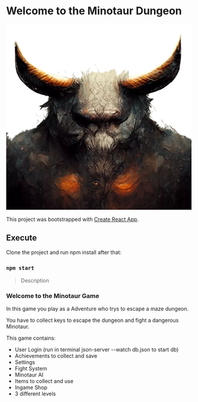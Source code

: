 # Welcome to the Minotaur Dungeon

![banner](./src//pics//menuPics/banner.png)


This project was bootstrapped with [Create React App](https://github.com/facebook/create-react-app).

## Execute

Clone the project and run npm install after that:

### `npm start`

> Description

### Welcome to the Minotaur Game

In this game you play as a Adventure who trys to escape a maze dungeon. 

You have to collect keys to escape the dungeon and fight a dangerous Minotaur.

This game contains:

- User Login (run in terminal json-server --watch db.json to start db)
- Achievements to collect and save
- Settings
- Fight System
- Minotaur AI
- Items to collect and use
- Ingame Shop 
- 3 different levels